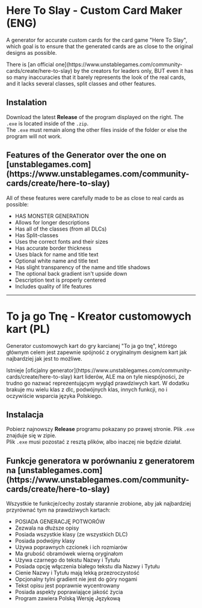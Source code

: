 <h1>Here To Slay - Custom Card Maker (ENG)</h1>
<p>A generator for accurate custom cards for the card game "Here To Slay", which goal is to ensure that the generated cards are as close to the original designs as possible.</p>
<p>There is [an official one](https://www.unstablegames.com/community-cards/create/here-to-slay) by the creators for leaders only, BUT even it has so many inaccuracies that it barely represents the look of the real cards, and it lacks several classes, split classes and other features.</p>

<h2>Instalation</h2>
<p>Download the latest <b>Release</b> of the program displayed on the right. The <code>.exe</code> is located inside of the <code>.zip</code>.<br>
The <code>.exe</code> must remain along the other files inside of the folder or else the program will not work.
</p>

<h2>Features of the Generator over the one on [unstablegames.com](https://www.unstablegames.com/community-cards/create/here-to-slay)</h2>
<p>All of these features were carefully made to be as close to real cards as possible:</p>
<ul>
    <li>HAS MONSTER GENERATION</li>
    <li>Allows for longer descriptions</li>
    <li>Has all of the classes (from all DLCs)</li>
    <li>Has Split-classes</li>
    <li>Uses the correct fonts and their sizes</li>
    <li>Has accurate border thickness</li>
    <li>Uses black for name and title text</li>
    <li>Optional white name and title text</li>
    <li>Has slight transparency of the name and title shadows</li>
    <li>The optional back gradient isn't upside down</li>
    <li>Description text is properly centered</li>
    <li>Includes quality of life features</li>
</ul>

<hr>

<h1>To ja go Tnę - Kreator customowych kart (PL)</h1>
<p>Generator customowych kart do gry karcianej "To ja go tnę", którego głównym celem jest zapewnie spójność z oryginalnym designem kart jak najbardziej jak jest to możliwe.</p>
<p>Istnieje [oficjalny generator](https://www.unstablegames.com/community-cards/create/here-to-slay) kart liderów, ALE ma on tyle niespójności, że trudno go nazwać reprezentującym wygląd prawdziwych kart. W dodatku brakuje mu wielu klas z dlc, podwójnych klas, innych funkcji, no i oczywiście wsparcia języka Polskiego.</p>

<h2>Instalacja</h2>
<p>Pobierz najnowszy <b>Release</b> programu pokazany po prawej stronie. Plik <code>.exe</code> znajduje się w zipie.<br>
Plik <code>.exe</code> musi pozostać z resztą plików, albo inaczej nie będzie działał.
</p>

<h2>Funkcje generatora w porównaniu z generatorem na [unstablegames.com](https://www.unstablegames.com/community-cards/create/here-to-slay)</h2>
<p>Wszystkie te funkcje/cechy zostały starannie zrobione, aby jak najbardziej przyrównać tym na prawdziwych kartach:</p>
<ul>
    <li>POSIADA GENERACJĘ POTWORÓW</li>
    <li>Zezwala na dłuższe opisy</li>
    <li>Posiada wszystkie klasy (ze wszystkich DLC)</li>
    <li>Posiada podwójny klasy</li>
    <li>Używa poprawnych czcionek i ich rozmiarów</li>
    <li>Ma grubość obramówek wierną oryginałom</li>
    <li>Używa czarnego do tekstu Nazwy i Tytułu</li>
    <li>Posiada opcję włączenia białego tekstu dla Nazwy i Tytułu</li>
    <li>Cienie Nazwy i Tytułu mają lekką przezroczystość</li>
    <li>Opcjonalny tylni gradient nie jest do góry nogami</li>
    <li>Tekst opisu jest poprawnie wycentrowany</li>
    <li>Posiada aspekty poprawiające jakość życia</li>
    <li>Program zawiera Polską Wersję Językową</li>
</ul>

